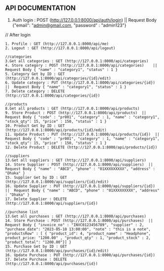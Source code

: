 

## API DOCUMENTATION

1. Auth login :  POST (http://127.0.0.1:8000/api/auth/login)   ||  Request Body {"email": "admin@gmail.com, "password" : "admin123"}
 

 // After login

	1. Profile : GET (http://127.0.0.1:8000/api/me)
	2. Logout : GET (http://127.0.0.1:8000/api/logout)

	//categories
	3.Get all categories : GET (http://127.0.0.1:8000/api/categories)
	4. Store category : POST (http://127.0.0.1:8000/api/categories)    ||  Request Body { "name" : "category1", "status" : 1 }
	5. Category Get by ID : GET (http://127.0.0.1:8000/api/categories/{id}/edit)
	6. Update category : PUT (http://127.0.0.1:8000/api/categories/{id})  ||  Request Body { "name" : "category1", "status" : 1 }
	7. Delete category : DELETE (http://127.0.0.1:8000/api/categories/{id})

	//products
	8.Get all products : GET (http://127.0.0.1:8000/api/products)
	9. Store Product : POST (http://127.0.0.1:8000/api/products)  ||  Request Body { "code" : "pr001", "category" : 1, "name" : "category1", "stock_qty": 15, "price" : 150, "status" : 1 }
	10. Product Get by ID : GET (http://127.0.0.1:8000/api/products/{id}/edit)
	11. Update Product : PUT (http://127.0.0.1:8000/api/products/{id})  ||  Request Body { "code" : "pr001", "category" : 1, "name" : "category1", "stock_qty": 15, "price" : 150, "status" : 1 }
	12. Delete Product : DELETE (http://127.0.0.1:8000/api/products/{id})
	
	//suppliers
	13.Get all suppliers : GET (http://127.0.0.1:8000/api/suppliers)
	14. Store Supplier : POST (http://127.0.0.1:8000/api/suppliers)  ||  Request Body { "name" : "ABCD", "phone" : "01XXXXXXXXX", "address" : "Dhaka" }
	15. Supplier Get by ID : GET (http://127.0.0.1:8000/api/suppliers/{id}/edit)
	16. Update Supplier : PUT (http://127.0.0.1:8000/api/suppliers/{id})  ||  Request Body { "name" : "ABCD", "phone" : "01XXXXXXXXX", "address" : "Dhaka" }
	17. Delete Supplier : DELETE (http://127.0.0.1:8000/api/suppliers/{id})

	//purchase list
	13.Get all purchases : GET (http://127.0.0.1:8000/api/purchases)
	14. Store Purchase : POST (http://127.0.0.1:8000/api/purchases)  ||  Request Body { "invoice_no" : "INVC0123456789", "supplier" : 2, "purchase_date": "2023-05-10 13:00:00", "note" : "this is a note", 
	"productsRow" : [ { "product_id": 4, "product_name" : "Headphone", product_price: "1200.00" , "product_qty" : 1, "product_stock" : 2, "product_total": "1200.00"}] }
	15. Purchase Get by ID : GET (http://127.0.0.1:8000/api/purchases/{id}/edit)
	16. Update Purchase : PUT (http://127.0.0.1:8000/api/purchases/{id})
	17. Delete Purchase : DELETE (http://127.0.0.1:8000/api/purchases/{id})

	
	
